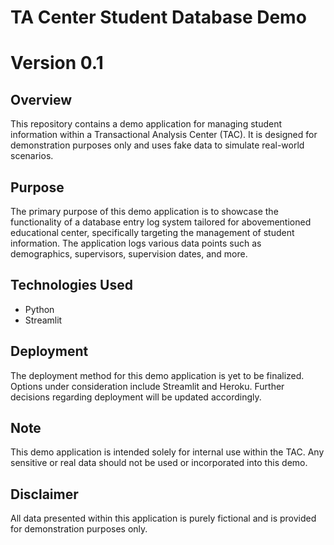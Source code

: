 # TA Center Student Database Demo

# Version 0.1

## Overview
This repository contains a demo application for managing student information within a Transactional Analysis Center (TAC). It is designed for demonstration purposes only and uses fake data to simulate real-world scenarios.

## Purpose
The primary purpose of this demo application is to showcase the functionality of a database entry log system tailored for abovementioned educational center, specifically targeting the management of student information. The application logs various data points such as demographics, supervisors, supervision dates, and more.

## Technologies Used
- Python
- Streamlit

## Deployment
The deployment method for this demo application is yet to be finalized. Options under consideration include Streamlit and Heroku. Further decisions regarding deployment will be updated accordingly.

## Note
This demo application is intended solely for internal use within the TAC. Any sensitive or real data should not be used or incorporated into this demo.

## Disclaimer
All data presented within this application is purely fictional and is provided for demonstration purposes only.

